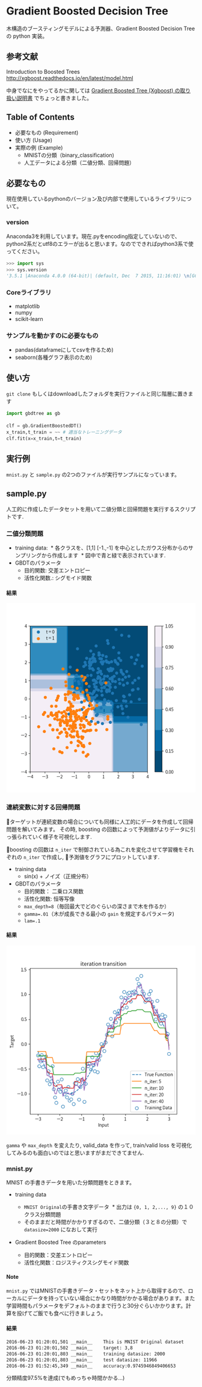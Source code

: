 # Gradient Boosted Decision Tree

木構造のブースティングモデルによる予測器、Gradient Boosted Decision Tree の python 実装。

## 参考文献

Introduction to Boosted Trees  
http://xgboost.readthedocs.io/en/latest/model.html

中身でなにをやってるかに関しては [Gradient Boosted Tree (Xgboost) の取り扱い説明書](http://qiita.com/nykergoto/items/7922a8a3c1a7b622b935) でちょっと書きました。

## Table of Contents

* 必要なもの (Requirement)
* 使い方 (Usage)
* 実際の例 (Example)
  * MNISTの分類（binary_classification)
  * 人工データによる分類（二値分類、回帰問題）

## 必要なもの

現在使用しているpythonのバージョン及び内部で使用しているライブラリについて。

### version

Anaconda3を利用しています。現在.pyをencoding指定していないので、python2系だとutf8のエラーが出ると思います。なのでできればpython3系で使ってください。

```python
>>> import sys
>>> sys.version
'3.5.1 |Anaconda 4.0.0 (64-bit)| (default, Dec  7 2015, 11:16:01) \n[GCC 4.4.7 20120313 (Red Hat 4.4.7-1)]'

```
### Coreライブラリ

* matplotlib
* numpy
* scikit-learn

### サンプルを動かすのに必要なもの

* pandas(dataframeにしてcsvを作るため)
* seaborn(各種グラフ表示のため)

## 使い方

`git clone` もしくはdownloadしたフォルダを実行ファイルと同じ階層に置きます

```python
import gbdtree as gb

clf = gb.GradientBoostedDT()
x_train,t_train = ~~ # 適当なトレーニングデータ
clf.fit(x=x_train,t=t_train)
```

## 実行例

`mnist.py` と `sample.py` の2つのファイルが実行サンプルになっています。 

## sample.py

人工的に作成したデータセットを用いて二値分類と回帰問題を実行するスクリプトです. 

### 二値分類問題

* training data:
  * 各クラスを、[1,1] [-1.,-1] を中心としたガウス分布からのサンプリングから作成します
  * 図中で青と緑で表示されています. 
* GBDTのパラメータ
  * 目的関数: 交差エントロピー
  * 活性化関数.: シグモイド関数

#### 結果

![](experiment_figures/binary_classification.png)

### 連続変数に対する回帰問題

ターゲットが連続変数の場合についても同様に人工的にデータを作成して回帰問題を解いてみます。
その時, boosting の回数によって予測値がよりデータに引っ張られていく様子を可視化します.

boosting の回数は `n_iter` で制御されている為これを変化させて学習機をそれぞれの `n_iter` で作成し, 予測値をグラフにプロットしています. 

* training data
  * sin(x) + ノイズ（正規分布）
* GBDTのパラメータ
  * 目的関数： 二乗ロス関数
  * 活性化関数: 恒等写像
  * `max_depth=8`（毎回最大でどのぐらいの深さまで木を作るか）
  * `gamma=.01`（木が成長できる最小の `gain` を規定するパラメータ)
  * `lam=.1` 

#### 結果

![](experiment_figures/regression.png)

`gamma` や `max_depth` を変えたり, valid_data を作って, train/valid loss を可視化してみるのも面白いのではと思いますがまだできてません. 

### mnist.py

MNIST の手書きデータを用いた分類問題をときます。

* training data
  * `MNIST Original`の手書き文字データ
  * 出力は `{0, 1, 2,..., 9}` の１０クラス分類問題
  * そのままだと時間がかかりすぎるので、二値分類（３と８の分類）で `datasize=2000` になおして実行

* Gradient Boosted Tree のparameters
  * 目的関数：交差エントロピー
  * 活性化関数：ロジスティクスシグモイド関数

#### Note

`mnist.py` ではMNISTの手書きデータ・セットをネット上から取得するので、ローカルにデータを持っていない場合にかなり時間がかかる場合があります。また学習時間もパラメータをデフォルトのままで行うと30分ぐらいかかります。計算を投げてご飯でも食べに行きましょう。

#### 結果

```
2016-06-23 01:20:01,501	__main__	This is MNIST Original dataset
2016-06-23 01:20:01,502	__main__	target: 3,8
2016-06-23 01:20:01,803	__main__	training datasize: 2000
2016-06-23 01:20:01,803	__main__	test datasize: 11966
2016-06-23 01:52:45,349	__main__	accuracy:0.9745946849406653
```

分類精度97.5%を達成(でもめっちゃ時間かかる...)
